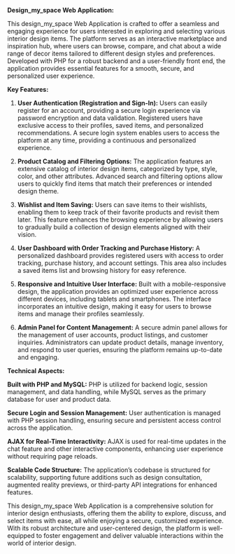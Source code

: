 **Design_my_space Web Application:**

This design_my_space Web Application is crafted to offer a seamless and engaging experience for users interested in exploring and selecting various interior design items. The platform serves as an interactive marketplace and inspiration hub, where users can browse, compare, and chat about a wide range of decor items tailored to different design styles and preferences. Developed with PHP for a robust backend and a user-friendly front end, the application provides essential features for a smooth, secure, and personalized user experience.

**Key Features:**

1. **User Authentication (Registration and Sign-In):**
Users can easily register for an account, providing a secure login experience via password encryption and data validation.
Registered users have exclusive access to their profiles, saved items, and personalized recommendations.
A secure login system enables users to access the platform at any time, providing a continuous and personalized experience.

2. **Product Catalog and Filtering Options:**
The application features an extensive catalog of interior design items, categorized by type, style, color, and other attributes.
Advanced search and filtering options allow users to quickly find items that match their preferences or intended design theme.

3. **Wishlist and Item Saving:**
Users can save items to their wishlists, enabling them to keep track of their favorite products and revisit them later.
This feature enhances the browsing experience by allowing users to gradually build a collection of design elements aligned with their vision.

4. **User Dashboard with Order Tracking and Purchase History:**
A personalized dashboard provides registered users with access to order tracking, purchase history, and account settings.
This area also includes a saved items list and browsing history for easy reference.

5. **Responsive and Intuitive User Interface:**
Built with a mobile-responsive design, the application provides an optimized user experience across different devices, including tablets and smartphones.
The interface incorporates an intuitive design, making it easy for users to browse items and manage their profiles seamlessly.

6. **Admin Panel for Content Management:**
A secure admin panel allows for the management of user accounts, product listings, and customer inquiries.
Administrators can update product details, manage inventory, and respond to user queries, ensuring the platform remains up-to-date and engaging.


**Technical Aspects:**

**Built with PHP and MySQL:** PHP is utilized for backend logic, session management, and data handling, while MySQL serves as the primary database for user and product data.

**Secure Login and Session Management:** User authentication is managed with PHP session handling, ensuring secure and persistent access control across the application.

**AJAX for Real-Time Interactivity:** AJAX is used for real-time updates in the chat feature and other interactive components, enhancing user experience without requiring page reloads.

**Scalable Code Structure:** The application’s codebase is structured for scalability, supporting future additions such as design consultation, augmented reality previews, or third-party API integrations for enhanced features.

This design_my_space Web Application is a comprehensive solution for interior design enthusiasts, offering them the ability to explore, discuss, and select items with ease, all while enjoying a secure, customized experience. With its robust architecture and user-centered design, the platform is well-equipped to foster engagement and deliver valuable interactions within the world of interior design.

